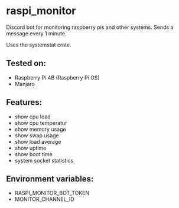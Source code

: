 # raspi_monitor

Discord bot for monitoring raspberry pis and other systems.
Sends a message every 1 minute.

Uses the systemstat crate.

## Tested on:
 - Raspberry Pi 4B (Raspberry Pi OS)
 - Manjaro

## Features:
 - show cpu load
 - show cpu temperatur
 - show memory usage
 - show swap usage
 - show load average
 - show uptime
 - show boot time
 - system socket statistics

## Environment variables:
 - RASPI_MONITOR_BOT_TOKEN
 - MONITOR_CHANNEL_ID